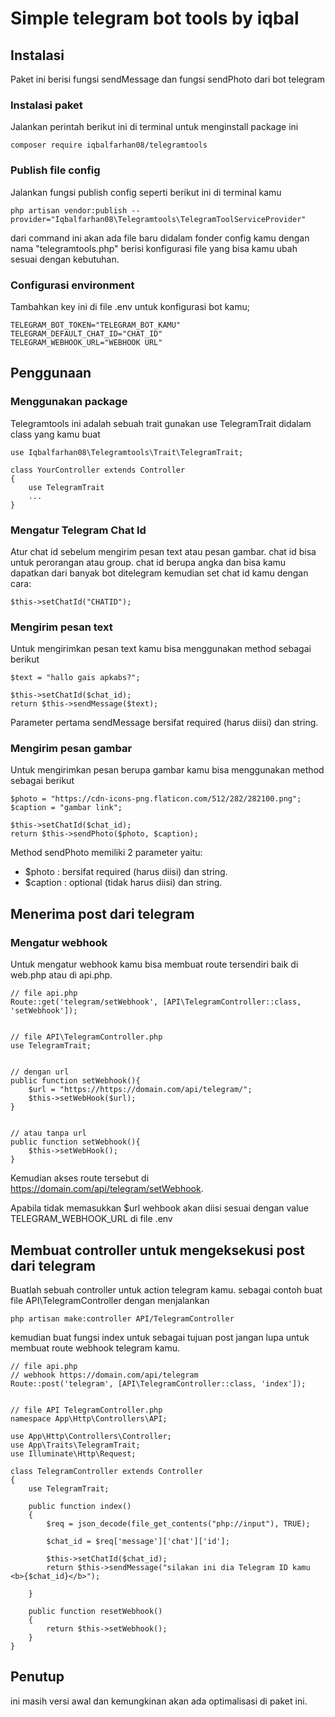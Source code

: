 # Simple telegram bot tools by iqbal

## Instalasi

Paket ini berisi fungsi sendMessage dan fungsi sendPhoto dari bot telegram

### Instalasi paket

Jalankan perintah berikut ini di terminal untuk menginstall package ini

```
composer require iqbalfarhan08/telegramtools
```

### Publish file config

Jalankan fungsi publish config seperti berikut ini di terminal kamu

```
php artisan vendor:publish --provider="Iqbalfarhan08\Telegramtools\TelegramToolServiceProvider"
```

dari command ini akan ada file baru didalam fonder config kamu dengan nama "telegramtools.php" berisi konfigurasi file yang bisa kamu ubah sesuai dengan kebutuhan.

### Configurasi environment

Tambahkan key ini di file .env untuk konfigurasi bot kamu;

```
TELEGRAM_BOT_TOKEN="TELEGRAM_BOT_KAMU"
TELEGRAM_DEFAULT_CHAT_ID="CHAT_ID"
TELEGRAM_WEBHOOK_URL="WEBHOOK URL"
```

## Penggunaan

### Menggunakan package

Telegramtools ini adalah sebuah trait gunakan use TelegramTrait didalam class yang kamu buat

```
use Iqbalfarhan08\Telegramtools\Trait\TelegramTrait;

class YourController extends Controller
{
    use TelegramTrait
    ...
}
```

### Mengatur Telegram Chat Id

Atur chat id sebelum mengirim pesan text atau pesan gambar. chat id bisa untuk perorangan atau group. chat id berupa angka dan bisa kamu dapatkan dari banyak bot ditelegram kemudian set chat id kamu dengan cara:

```
$this->setChatId("CHATID");
```

### Mengirim pesan text

Untuk mengirimkan pesan text kamu bisa menggunakan method sebagai berikut

```
$text = "hallo gais apkabs?";

$this->setChatId($chat_id);
return $this->sendMessage($text);
```

Parameter pertama sendMessage bersifat required (harus diisi) dan string.

### Mengirim pesan gambar

Untuk mengirimkan pesan berupa gambar kamu bisa menggunakan method sebagai berikut

```
$photo = "https://cdn-icons-png.flaticon.com/512/282/282100.png";
$caption = "gambar link";

$this->setChatId($chat_id);
return $this->sendPhoto($photo, $caption);
```

Method sendPhoto memiliki 2 parameter yaitu:

- $photo : bersifat required (harus diisi) dan string.
- $caption : optional (tidak harus diisi) dan string.

## Menerima post dari telegram

### Mengatur webhook

Untuk mengatur webhook kamu bisa membuat route tersendiri baik di web.php atau di api.php.

```
// file api.php
Route::get('telegram/setWebhook', [API\TelegramController::class, 'setWebhook']);


// file API\TelegramController.php
use TelegramTrait;


// dengan url
public function setWebhook(){
    $url = "https://https://domain.com/api/telegram/";
    $this->setWebHook($url);
}


// atau tanpa url
public function setWebhook(){
    $this->setWebHook();
}

```

Kemudian akses route tersebut di https://domain.com/api/telegram/setWebhook.

Apabila tidak memasukkan $url wehbook akan diisi sesuai dengan value TELEGRAM_WEBHOOK_URL di file .env

## Membuat controller untuk mengeksekusi post dari telegram

Buatlah sebuah controller untuk action telegram kamu. sebagai contoh buat file API\TelegramController dengan menjalankan

```
php artisan make:controller API/TelegramController
```

kemudian buat fungsi index untuk sebagai tujuan post jangan lupa untuk membuat route webhook telegram kamu.

```
// file api.php
// webhook https://domain.com/api/telegram
Route::post('telegram', [API\TelegramController::class, 'index']);


// file API TelegramController.php
namespace App\Http\Controllers\API;

use App\Http\Controllers\Controller;
use App\Traits\TelegramTrait;
use Illuminate\Http\Request;

class TelegramController extends Controller
{
    use TelegramTrait;

    public function index()
    {
        $req = json_decode(file_get_contents("php://input"), TRUE);

        $chat_id = $req['message']['chat']['id'];

        $this->setChatId($chat_id);
        return $this->sendMessage("silakan ini dia Telegram ID kamu <b>{$chat_id}</b>");

    }

    public function resetWebhook()
    {
        return $this->setWebhook();
    }
}

```

## Penutup

ini masih versi awal dan kemungkinan akan ada optimalisasi di paket ini.
